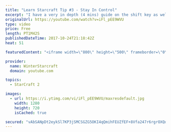```yaml
---
title: "Learn Starcraft Tip #3 - Stay In Control"
excerpt: "I have a very in depth (4 mins) guide on the shift key as well here https://www.youtube.com/watch?v=7x9pHr544oY"
originalUrl: https://youtube.com/watch?v=iFl_pEE9WVU
type: video
price: Free
length: PT1M42S
publishedDateTime: 2017-10-24T21:18:42Z
heat: 51

featuredContent: "<iframe width=\"800\" height=\"500\" frameborder=\"0\" src=\"https://www.youtube.com/embed/iFl_pEE9WVU\" allow=\"accelerometer; autoplay; encrypted-media; gyroscope; picture-in-picture\" allowfullscreen></iframe>"

provider:
  name: WinterStarcraft
  domain: youtube.com

topics:
  - StarCraft 2

images:
  - url: https://i.ytimg.com/vi/iFl_pEE9WVU/maxresdefault.jpg
    width: 1280
    height: 720
    isCached: true

secured: "vAbSANpDt2eykSl7KP3jSMCSGZG5OKI4qQmihFEUZfEF+8Vfa247r6rgrOXQdXmymiZg2DNz4fSWIvyL9BbB7v5fGep+6B0B131E1WF5HdA2D4awjpg/acGuAjJA9MBLJLk4Z3bhf8wG8sQlFj5dh4svdzvLxCSRQg/3/JhmiuVGhbzvOCVaEPLAky5Y5WLnwGcPR1tW5A4PZKvtwgAF3PPalYAVMmXBBsesxGNTRxN8MCII2iv9gYSV+TAMuvgDd+WbUp+9T6bHB2svotIuUOrU/Pf0JZj8E1kByWeMq3dEfSsx2YDjFLsfOO7BEvoQo4rHp5DqMF6GS4cDKuicMp3aJBbRge9zCd56DGKY7xqWUE4ladah5sOlYbYlJNMG5d7h9vTh5s7REdl0lHL8Hl2ZIPBOVGRH9DgIbnfdu2w=;hkl9yYchHU9u8KMfqLF9UQ=="
---
```


